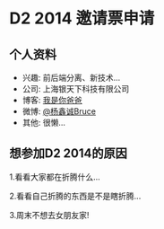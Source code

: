 # D2 2014 邀请票申请

## 个人资料

- 兴趣: 前后端分离、新技术...
- 公司: 上海银天下科技有限公司
- 博客: [我是你爸爸](http://sdyxch.github.io/)
- 微博: [@杨鑫诚Bruce](http://weibo.com/801963408)
- 其他: 很懒...

## 想参加D2 2014的原因

1.看看大家都在折腾什么...

2.看看自己折腾的东西是不是瞎折腾...

3.周末不想去女朋友家!
